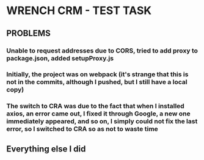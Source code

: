 # WRENCH CRM - TEST TASK

## PROBLEMS

### Unable to request addresses due to CORS, tried to add proxy to package.json, added setupProxy.js

### Initially, the project was on webpack (it's strange that this is not in the commits, although I pushed, but I still have a local copy)

### The switch to CRA was due to the fact that when I installed axios, an error came out, I fixed it through Google, a new one immediately appeared, and so on, I simply could not fix the last error, so I switched to CRA so as not to waste time

## Everything else I did
